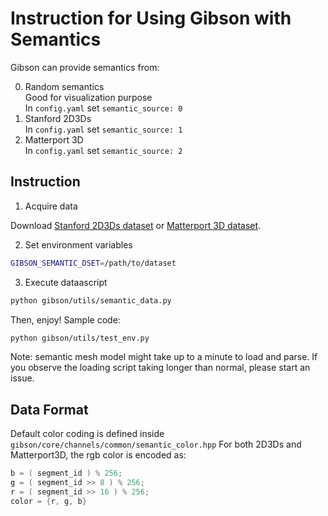 Instruction for Using Gibson with Semantics
==========================

Gibson can provide semantics from:


0. Random semantics <br />
Good for visualization purpose <br />
In `config.yaml` set `semantic_source: 0`
1. Stanford 2D3Ds <br />
In `config.yaml` set `semantic_source: 1`
2. Matterport 3D <br />
In `config.yaml` set `semantic_source: 2`

## Instruction
1. Acquire data

Download [Stanford 2D3Ds dataset](https://github.com/alexsax/2D-3D-Semantics) or [Matterport 3D dataset](https://github.com/niessner/Matterport). 

2. Set environment variables
```bash
GIBSON_SEMANTIC_DSET=/path/to/dataset
```
3. Execute dataascript
```bash
python gibson/utils/semantic_data.py
```

Then, enjoy! Sample code:
```bash
python gibson/utils/test_env.py
```
Note: semantic mesh model might take up to a minute to load and parse. If you observe the loading
script taking longer than normal, please start an issue.

## Data Format
Default color coding is defined inside `gibson/core/channels/common/semantic_color.hpp`
For both 2D3Ds and Matterport3D, the rgb color is encoded as:
``` cpp
b = ( segment_id ) % 256;
g = ( segment_id >> 8 ) % 256;
r = ( segment_id >> 16 ) % 256;
color = {r, g, b}
```